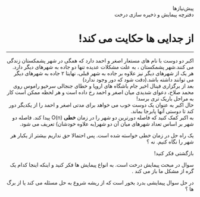 <html>
<div dir="rtl">
پیش‌نیازها <br>
دفترچه پیمایش و ذخیره سازی درخت
</div>

<div dir="rtl">
<h1>
<strong>از جدایی ها حکایت می کند!</strong>
        </h1>
    <hr></hr>
  <p dir="rtl">  
  اکبر دو دوست با نام های مستعار اصغر و احمد دارد که همگی در شهر پشمکستان زندگی می کنند.شهر پشمکستان ، به علت مشکلات عدیده تنها دو جاده به شهرهای دیگر دارد. هر یک از شهرهای دیگر نیز علاوه بر جاده به شهر قبلی، نهایتا ۲ جاده به شهرهای دیگر می توانند داشته باشد.(دقت شود که دور وجود ندارد)
  <br>
  بعد از برگزاری فینال اخیر جام باشگاه های اروپا و خطای جنجالی سرخیو راموس روی محمد صلاح، دعوای شدیدی میان اصغر و احمد رخ داده است و هر لحظه ممکن است کار به مراحل باریک تری برسد!
  <br>
  حال اکبر به عنوان یک دوست خوب می خواهد برای مدتی اصغر و احمد را از یکدیگر دور کند تا دوستی آنها پابرجا بماند.
  <br>
  به اکبر کمک کنید که فاصله دورترین دو شهر را در زمان
  <strong>خطی</strong>
    <span dir="ltr">O(n)</span>
   پیدا کند. فاصله دو شهر بر اساس تعداد شهرهای میان آن دو شهر(به علاوه خودشان) تعریف می شود.
</p>
</div>


<div class="hint">
    <p dir="rtl">
یک راه حل در زمان خطی خواسته شده است. پس احتمالا حق نداریم بیشتر از یکبار هر شهر را نگاه کنیم. نه ؟
    </p>
</div>
<div class="hint">
    <p dir="rtl">
بازگشتی فکر کنید!
    </p>
</div>
<div class="hint">
    <p dir="rtl">
سوال در مبحث پیمایش درخت است. به انواع پیمایش ها فکر کنید و اینکه اینجا کدام یک گره از مشکل ما باز می کند .
    </p>
</div>
<div class="hint">
    <p dir="rtl">
در حل سوال پیمایشی بدرد بخور است که از ریشه شروع به حل مسئله می کند یا از برگ ها ؟
    </p>
</div>
</html>
